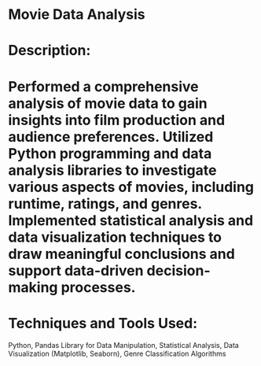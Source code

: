 # Movie Data Analysis

# Description:

# Performed a comprehensive analysis of movie data to gain insights into film production and audience preferences. Utilized Python programming and data analysis libraries to investigate various aspects of movies, including runtime, ratings, and genres. Implemented statistical analysis and data visualization techniques to draw meaningful conclusions and support data-driven decision-making processes.

# Techniques and Tools Used:

Python,
Pandas Library for Data Manipulation,
Statistical Analysis,
Data Visualization (Matplotlib, Seaborn),
Genre Classification Algorithms
